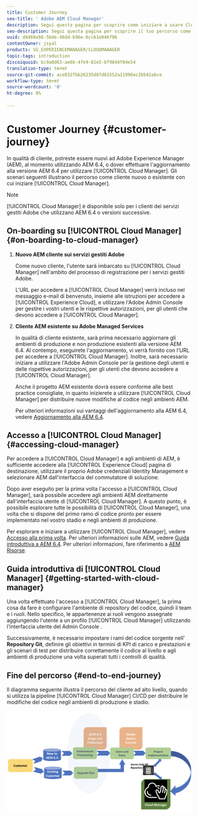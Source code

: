 ```yaml
---
title: Customer Journey
seo-title: ' Adobe AEM Cloud Manager'
description: Segui questa pagina per scoprire come iniziare a usare Cloud Manager in qualità di cliente.
seo-description: Segui questa pagina per scoprire il tuo percorso come cliente e iniziare a utilizzare  Adobe AEM Cloud Manager.
uuid: d4468eb6-5bde-48dd-b96e-0cc61e046f96
contentOwner: jsyal
products: SG_EXPERIENCEMANAGER/CLOUDMANAGER
topic-tags: introduction
discoiquuid: bc9a0d63-ae6b-4fe9-81e5-bf9844f04e54
translation-type: tm+mt
source-git-commit: ace032fbb26235d87d61552a11996ec2bb42abce
workflow-type: tm+mt
source-wordcount: '0'
ht-degree: 0%

---
```



# Customer Journey {#customer-journey}

In qualità di cliente, potreste essere nuovi ad Adobe Experience Manager (AEM), al momento utilizzando AEM 6.4, o dover effettuare l&#39;aggiornamento alla versione AEM 6.4 per utilizzare [!UICONTROL Cloud Manager]. Gli scenari seguenti illustrano il percorso come cliente nuovo o esistente con cui iniziare [!UICONTROL Cloud Manager].

>[!NOTE]
>
>[!UICONTROL Cloud Manager] è disponibile solo per i clienti dei servizi gestiti Adobe che utilizzano AEM 6.4 o versioni successive.

## On-boarding su [!UICONTROL Cloud Manager]{#on-boarding-to-cloud-manager}

1. **Nuovo AEM cliente sui servizi gestiti Adobe**

   Come nuovo cliente, l&#39;utente sarà imbarcato su [!UICONTROL Cloud Manager] nell&#39;ambito del processo di registrazione per i servizi gestiti Adobe.

   L&#39;URL per accedere a [!UICONTROL Cloud Manager] verrà incluso nel messaggio e-mail di benvenuto, insieme alle istruzioni per accedere a [!UICONTROL Experience Cloud], e utilizzare l&#39;Adobe Admin Console per gestire i vostri utenti e le rispettive autorizzazioni, per gli utenti che devono accedere a [!UICONTROL Cloud Manager].

1. **Cliente AEM esistente su Adobe Managed Services**

   In qualità di cliente esistente, sarà prima necessario aggiornare gli ambienti di produzione e non produzione esistenti alla versione AEM 6.4. Al contempo, eseguirete l&#39;aggiornamento, vi verrà fornito con l&#39;URL per accedere a [!UICONTROL Cloud Manager]. Inoltre, sarà necessario iniziare a utilizzare l&#39;Adobe Admin Console per la gestione degli utenti e delle rispettive autorizzazioni, per gli utenti che devono accedere a [!UICONTROL Cloud Manager].

   Anche il progetto AEM esistente dovrà essere conforme alle best practice consigliate, in quanto inizierete a utilizzare [!UICONTROL Cloud Manager] per distribuire nuove modifiche al codice negli ambienti AEM.

   Per ulteriori informazioni sui vantaggi dell&#39;aggiornamento alla AEM 6.4, vedere [Aggiornamento alla AEM 6.4](https://helpx.adobe.com/experience-manager/6-4/sites/deploying/using/upgrade.html).

## Accesso a [!UICONTROL Cloud Manager] {#accessing-cloud-manager}

Per accedere a [!UICONTROL Cloud Manager] e agli ambienti di AEM, è sufficiente accedere alla [!UICONTROL Experience Cloud] pagina di destinazione, utilizzare il proprio Adobe   credenziali Identity Management e selezionare AEM dall&#39;interfaccia del commutatore di soluzione.

Dopo aver eseguito per la prima volta l&#39;accesso a [!UICONTROL Cloud Manager], sarà possibile accedere agli ambienti AEM direttamente dall&#39;interfaccia utente di [!UICONTROL Cloud Manager]. A questo punto, è possibile esplorare tutte le possibilità di [!UICONTROL Cloud Manager], una volta che si dispone del primo ramo di codice pronto per essere implementato nel vostro stadio e negli ambienti di produzione.

Per esplorare e iniziare a utilizzare [!UICONTROL Cloud Manager], vedere [Accesso alla prima volta](first-time-login.md). Per ulteriori informazioni sulle AEM, vedere [Guida introduttiva a AEM 6.4](https://helpx.adobe.com/experience-manager/6-4/sites/deploying/using/deploy.html). Per ulteriori informazioni, fare riferimento a [AEM Risorse](https://www.adobe.com/marketing-cloud/experience-manager/resources.html?promoid=759X6WV8&amp;mv=other).

## Guida introduttiva di [!UICONTROL Cloud Manager] {#getting-started-with-cloud-manager}

Una volta effettuato l&#39;accesso a [!UICONTROL Cloud Manager], la prima cosa da fare è configurare l&#39;ambiente di repository del codice, quindi il team e i ruoli. Nello specifico, le appartenenze ai ruoli vengono assegnate aggiungendo l&#39;utente a un profilo [!UICONTROL Cloud Manager] utilizzando l&#39;interfaccia utente del Admin Console .

Successivamente, è necessario impostare i rami del codice sorgente nell&#39; **Repository Git**, definire gli obiettivi in termini di KPI di carico e prestazioni e gli scenari di test per distribuire correttamente il codice al livello e agli ambienti di produzione una volta superati tutti i controlli di qualità.

## Fine del percorso {#end-to-end-journey}

Il diagramma seguente illustra il percorso del cliente ad alto livello, quando si utilizza la pipeline [!UICONTROL Cloud Manager] CI/CD per distribuire le modifiche del codice negli ambienti di produzione e stadio.

![](assets/screen_shot_2018-05-15at124004pm.png)

